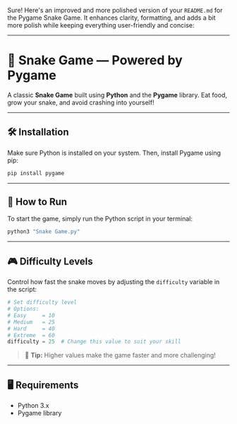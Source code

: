 Sure! Here's an improved and more polished version of your `README.md` for the Pygame Snake Game. It enhances clarity, formatting, and adds a bit more polish while keeping everything user-friendly and concise:

---

# 🐍 Snake Game — Powered by Pygame

A classic **Snake Game** built using **Python** and the **Pygame** library. Eat food, grow your snake, and avoid crashing into yourself!

---

## 🛠️ Installation

Make sure Python is installed on your system. Then, install Pygame using pip:

```bash
pip install pygame
```

---

## 🚀 How to Run

To start the game, simply run the Python script in your terminal:

```bash
python3 "Snake Game.py"
```

---

## 🎮 Difficulty Levels

Control how fast the snake moves by adjusting the `difficulty` variable in the script:

```python
# Set difficulty level
# Options:
# Easy     = 10
# Medium   = 25
# Hard     = 40
# Extreme  = 60
difficulty = 25  # Change this value to suit your skill
```

> 🧠 **Tip:** Higher values make the game faster and more challenging!

---

## 🖥️ Requirements

- Python 3.x
- Pygame library
